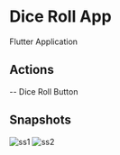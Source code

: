 # Dice Roll App
 Flutter Application
 ## Actions
 -- Dice Roll Button
 ## Snapshots
![ss1](https://github.com/krishna-kpa/Dice-Roll-App/assets/118350087/0614aa7b-a0eb-40c5-83f5-ec7b68da295c)
![ss2](https://github.com/krishna-kpa/Dice-Roll-App/assets/118350087/3a9da418-f8fb-4577-85c1-8326fe79afe9)
